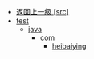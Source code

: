 - [返回上一级 [src]](notes/code/Hbase/hbase-java-api-1.x/src/)
- [test](notes/code/Hbase/hbase-java-api-1.x/src/test/)
  - [java](notes/code/Hbase/hbase-java-api-1.x/src/test/java/)
    - [com](notes/code/Hbase/hbase-java-api-1.x/src/test/java/com/)
      - [heibaiying](notes/code/Hbase/hbase-java-api-1.x/src/test/java/com/heibaiying/)

